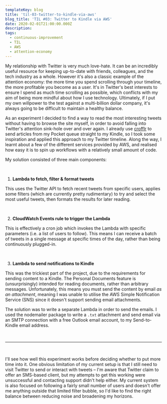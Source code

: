 ```yaml
---
templateKey: blog
title: 'til-03-twitter-to-kindle-via-aws'
blog_title: 'TIL #03: Twitter to Kindle via AWS'
date: 2020-02-01T21:00:00.000Z
description: 
tags:
  - continuous-improvement
  - TIL
  - AWS
  - attention-economy
---
```


My relationship with Twitter is very much love-hate. It can be an incredibly useful resource for keeping up-to-date with friends, colleagues, and the tech industry as a whole. However it's also a classic example of the attention economy: the more time you spend scrolling through your timeline, the more profitable you become as a user. It's in Twitter's best interests to ensure I spend as much time scrolling as possible, which conflicts with my aim of being more mindful about how I use technology. Ultimately, if I put my own willpower to the test against a multi-billion dollar company, it's always going to be difficult to maintain a healthy balance.

As an experiment I decided to find a way to read the most interesting tweets without having to browse the site myself, in order to avoid falling into Twitter's attention sink-hole over and over again. I already use [crofflr](https://www.crofflr.com) to send articles from my Pocket queue straight to my Kindle, so I took some inspiration and applied this approach to my Twitter timeline. Along the way, I learnt about a few of the different services provided by AWS, and realised how easy it is to spin up workflows with a relatively small amount of code.

My solution consisted of three main components:

<br />

1. **Lambda to fetch, filter & format tweets**

This uses the Twitter API to fetch recent tweets from specific users, applies some filters (which are currently pretty rudimentary) to try and select the most useful tweets, then formats the results for later reading.

<br />

2. **CloudWatch Events rule to trigger the Lambda**

This is effectively a cron job which invokes the Lambda with specific parameters (i.e. a list of users to follow). This means I can receive a batch of tweets in a single message at specific times of the day, rather than being continuously plugged-in.

<br />

3. **Lambda to send notifications to Kindle**

This was the trickiest part of the project, due to the requirements for sending content to a Kindle. The Personal Documents feature is (unsurprisingly) intended for reading documents, rather than arbitrary messages. Unfortunately, this means you must send the content by email _as an attachment_, meaning I was unable to utilise the AWS Simple Notification Service (SNS) since it doesn't support sending email attachments.

The solution was to write a separate Lambda in order to send the emails. I used the nodemailer package to write a `.txt` attachment and send email via an SMTP connection with a free Outlook email account, to my Send-to-Kindle email address.

<br />

---

<br />

I'll see how well this experiment works before deciding whether to put more time into it. One obvious limitation of my current setup is that I still need to visit Twitter to send or interact with tweets &ndash; I'm aware that Twitter claim to offer an SMS-based client, but my attempts to get this working were unsuccessful and contacting support didn't help either. My current system is also focused on following a fairly small number of users and doesn't offer me anything outside that limited filter bubble, so I'd like to find the right balance between reducing noise and broadening my horizons.
